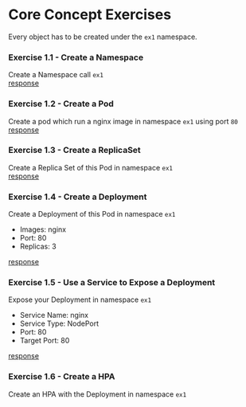 # Core Concept Exercises
Every object has to be created under the `ex1` namespace.

### Exercise 1.1 - Create a Namespace
Create a Namespace call `ex1`   
[response](responses/ex1/ex1-create-namespace.yaml)

### Exercise 1.2 - Create a Pod
Create a pod which run a nginx image in namespace `ex1` using port `80`   
[response](responses/ex1/ex1-create-pod.yaml)

### Exercise 1.3 - Create a ReplicaSet
Create a Replica Set of this Pod in namespace `ex1`   
[response](responses/ex1/ex1-create-rs.yaml)

### Exercise 1.4 - Create a Deployment
Create a Deployment of this Pod in namespace `ex1`

- Images: nginx
- Port: 80  
- Replicas: 3

[response](responses/ex1/ex1-create-deploy.yaml)

### Exercise 1.5 - Use a Service to Expose a Deployment
Expose your Deployment in namespace `ex1`

- Service Name: nginx
- Service Type: NodePort
- Port: 80
- Target Port: 80

[response](responses/ex1/ex1-create-service.yaml)

### Exercise 1.6 - Create a HPA

Create an HPA with the Deployment in namespace `ex1`


